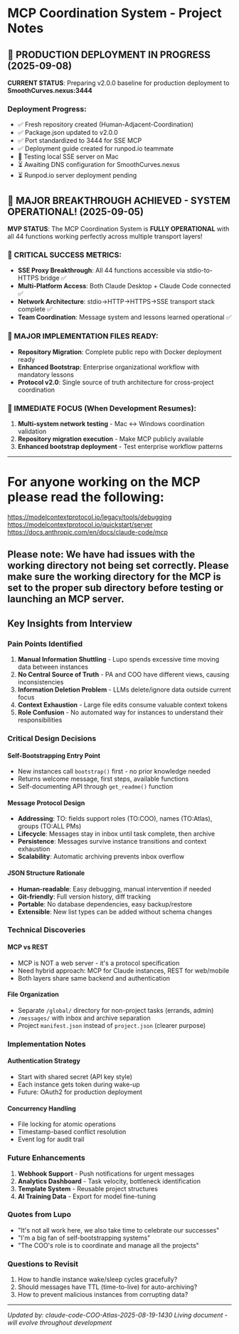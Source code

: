 # MCP Coordination System - Project Notes

## 🚀 **PRODUCTION DEPLOYMENT IN PROGRESS (2025-09-08)**

**CURRENT STATUS**: Preparing v2.0.0 baseline for production deployment to **SmoothCurves.nexus:3444**

### Deployment Progress:
- ✅ Fresh repository created (Human-Adjacent-Coordination)
- ✅ Package.json updated to v2.0.0
- ✅ Port standardized to 3444 for SSE MCP
- ✅ Deployment guide created for runpod.io teammate
- 🔄 Testing local SSE server on Mac
- ⏳ Awaiting DNS configuration for SmoothCurves.nexus
- ⏳ Runpod.io server deployment pending

## 🎉 **MAJOR BREAKTHROUGH ACHIEVED - SYSTEM OPERATIONAL! (2025-09-05)**

**MVP STATUS**: The MCP Coordination System is **FULLY OPERATIONAL** with all 44 functions working perfectly across multiple transport layers!

### **🚀 CRITICAL SUCCESS METRICS:**
- **SSE Proxy Breakthrough**: All 44 functions accessible via stdio-to-HTTPS bridge ✅
- **Multi-Platform Access**: Both Claude Desktop + Claude Code connected ✅
- **Network Architecture**: stdio→HTTP→HTTPS→SSE transport stack complete ✅
- **Team Coordination**: Message system and lessons learned operational ✅

### **📁 MAJOR IMPLEMENTATION FILES READY:**
- **Repository Migration**: Complete public repo with Docker deployment ready
- **Enhanced Bootstrap**: Enterprise organizational workflow with mandatory lessons
- **Protocol v2.0**: Single source of truth architecture for cross-project coordination

### **🎯 IMMEDIATE FOCUS (When Development Resumes):**
1. **Multi-system network testing** - Mac ↔ Windows coordination validation
2. **Repository migration execution** - Make MCP publicly available
3. **Enhanced bootstrap deployment** - Test enterprise workflow patterns

---

# For anyone working on the MCP please read the following:
https://modelcontextprotocol.io/legacy/tools/debugging
https://modelcontextprotocol.io/quickstart/server
https://docs.anthropic.com/en/docs/claude-code/mcp

## Please note: We have had issues with the working directory not being set correctly. Please make sure the working directory for the MCP is set to the proper sub directory before testing or launching an MCP server. 

## Key Insights from Interview

### Pain Points Identified
1. **Manual Information Shuttling** - Lupo spends excessive time moving data between instances
2. **No Central Source of Truth** - PA and COO have different views, causing inconsistencies
3. **Information Deletion Problem** - LLMs delete/ignore data outside current focus
4. **Context Exhaustion** - Large file edits consume valuable context tokens
5. **Role Confusion** - No automated way for instances to understand their responsibilities

### Critical Design Decisions

#### Self-Bootstrapping Entry Point
- New instances call `bootstrap()` first - no prior knowledge needed
- Returns welcome message, first steps, available functions
- Self-documenting API through `get_readme()` function

#### Message Protocol Design
- **Addressing**: TO: fields support roles (TO:COO), names (TO:Atlas), groups (TO:ALL PMs)
- **Lifecycle**: Messages stay in inbox until task complete, then archive
- **Persistence**: Messages survive instance transitions and context exhaustion
- **Scalability**: Automatic archiving prevents inbox overflow

#### JSON Structure Rationale
- **Human-readable**: Easy debugging, manual intervention if needed
- **Git-friendly**: Full version history, diff tracking
- **Portable**: No database dependencies, easy backup/restore
- **Extensible**: New list types can be added without schema changes

### Technical Discoveries

#### MCP vs REST
- MCP is NOT a web server - it's a protocol specification
- Need hybrid approach: MCP for Claude instances, REST for web/mobile
- Both layers share same backend and authentication

#### File Organization
- Separate `/global/` directory for non-project tasks (errands, admin)
- `/messages/` with inbox and archive separation
- Project `manifest.json` instead of `project.json` (clearer purpose)

### Implementation Notes

#### Authentication Strategy
- Start with shared secret (API key style)
- Each instance gets token during wake-up
- Future: OAuth2 for production deployment

#### Concurrency Handling
- File locking for atomic operations
- Timestamp-based conflict resolution
- Event log for audit trail

### Future Enhancements
1. **Webhook Support** - Push notifications for urgent messages
2. **Analytics Dashboard** - Task velocity, bottleneck identification
3. **Template System** - Reusable project structures
4. **AI Training Data** - Export for model fine-tuning

### Quotes from Lupo
- "It's not all work here, we also take time to celebrate our successes"
- "I'm a big fan of self-bootstrapping systems"
- "The COO's role is to coordinate and manage all the projects"

### Questions to Revisit
1. How to handle instance wake/sleep cycles gracefully?
2. Should messages have TTL (time-to-live) for auto-archiving?
3. How to prevent malicious instances from corrupting data?

---
*Updated by: claude-code-COO-Atlas-2025-08-19-1430*
*Living document - will evolve throughout development*